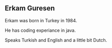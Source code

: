 ## Erkam Guresen

Erkam was born in Turkey in 1984.

He has coding experiance in java.

Speaks Turkish and English and a little bit Dutch.
